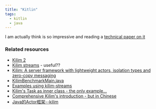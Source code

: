 ```yaml
---
title: "Kitlin"
tags:
  - kitlin
  - java
---
```


I am actually think is so impressive and reading a [technical paper on it](https://klevas.mif.vu.lt/~donatas/Vadovavimas/Temos/Reactive%20systems/SEDA/2010%20Kilim%20-%20A%20server%20framework%20with%20lightweight%20actors.pdf)

<!--more-->

### Related resources

* [Kilim 2](https://github.com/nqzero/kilim)
* [Kilim streams](https://github.com/nqzero/kilim-streams) - useful??
* [Kilim: A server framework with lightweight actors, isolation types and zero-copy messaging](https://klevas.mif.vu.lt/~donatas/Vadovavimas/Temos/Reactive%20systems/SEDA/2010%20Kilim%20-%20A%20server%20framework%20with%20lightweight%20actors.pdf)
* [KilimBenchmarkMain.java](https://gist.github.com/Arbow/290451)
* [Examples using kilim-streams](http://bbs.bugcode.cn/t/40276)
* [Kilim's Task as inner class - the only example...](https://segmentfault.com/a/1190000000697487)
* [Comprehensive Kilim's introduction - but in Chinese](http://blog.csdn.net/zy416548283/article/details/79145915)
* [Java的Actor框架--kilim](http://www.voidcn.com/article/p-viilcazq-w.html)
